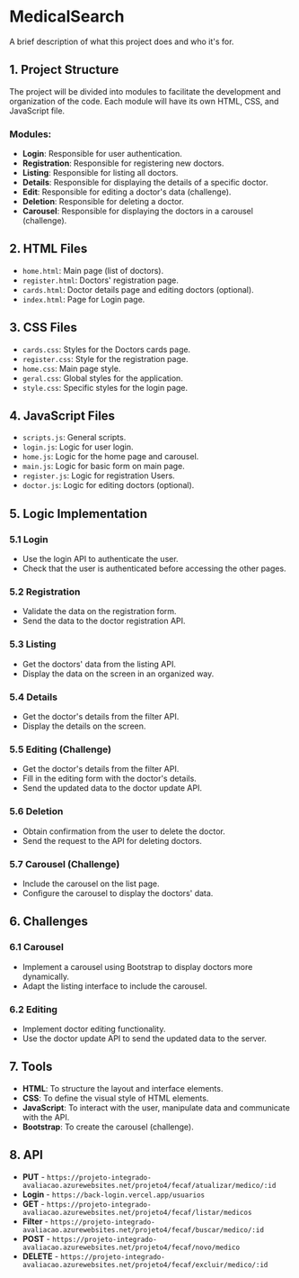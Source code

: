 # MedicalSearch

A brief description of what this project does and who it's for.

## 1. Project Structure

The project will be divided into modules to facilitate the development and organization of the code. Each module will have its own HTML, CSS, and JavaScript file.

### Modules:

- **Login**: Responsible for user authentication.
- **Registration**: Responsible for registering new doctors.
- **Listing**: Responsible for listing all doctors.
- **Details**: Responsible for displaying the details of a specific doctor.
- **Edit**: Responsible for editing a doctor's data (challenge).
- **Deletion**: Responsible for deleting a doctor.
- **Carousel**: Responsible for displaying the doctors in a carousel (challenge).

## 2. HTML Files

- `home.html`: Main page (list of doctors).
- `register.html`: Doctors' registration page.
- `cards.html`: Doctor details page and editing doctors (optional).
- `index.html`: Page for Login page.

## 3. CSS Files

- `cards.css`: Styles for the Doctors cards page.
- `register.css`: Style for the registration page.
- `home.css`: Main page style.
- `geral.css`: Global styles for the application.
- `style.css`: Specific styles for the login page.

## 4. JavaScript Files

- `scripts.js`: General scripts.
- `login.js`: Logic for user login.
- `home.js`: Logic for the home page and carousel.
- `main.js`: Logic for basic form on main page.
- `register.js`: Logic for registration Users.
- `doctor.js`: Logic for editing doctors (optional).

## 5. Logic Implementation

### 5.1 Login

- Use the login API to authenticate the user.
- Check that the user is authenticated before accessing the other pages.

### 5.2 Registration

- Validate the data on the registration form.
- Send the data to the doctor registration API.

### 5.3 Listing

- Get the doctors' data from the listing API.
- Display the data on the screen in an organized way.

### 5.4 Details

- Get the doctor's details from the filter API.
- Display the details on the screen.

### 5.5 Editing (Challenge)

- Get the doctor's details from the filter API.
- Fill in the editing form with the doctor's details.
- Send the updated data to the doctor update API.

### 5.6 Deletion

- Obtain confirmation from the user to delete the doctor.
- Send the request to the API for deleting doctors.

### 5.7 Carousel (Challenge)

- Include the carousel on the list page.
- Configure the carousel to display the doctors' data.

## 6. Challenges

### 6.1 Carousel

- Implement a carousel using Bootstrap to display doctors more dynamically.
- Adapt the listing interface to include the carousel.

### 6.2 Editing

- Implement doctor editing functionality.
- Use the doctor update API to send the updated data to the server.

## 7. Tools

- **HTML**: To structure the layout and interface elements.
- **CSS**: To define the visual style of HTML elements.
- **JavaScript**: To interact with the user, manipulate data and communicate with the API.
- **Bootstrap**: To create the carousel (challenge).

## 8. API

- **PUT** - `https://projeto-integrado-avaliacao.azurewebsites.net/projeto4/fecaf/atualizar/medico/:id`
- **Login** - `https://back-login.vercel.app/usuarios`
- **GET** - `https://projeto-integrado-avaliacao.azurewebsites.net/projeto4/fecaf/listar/medicos`
- **Filter** - `https://projeto-integrado-avaliacao.azurewebsites.net/projeto4/fecaf/buscar/medico/:id`
- **POST** - `https://projeto-integrado-avaliacao.azurewebsites.net/projeto4/fecaf/novo/medico`
- **DELETE** - `https://projeto-integrado-avaliacao.azurewebsites.net/projeto4/fecaf/excluir/medico/:id`
